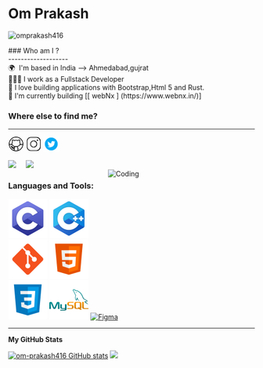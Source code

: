 

# Om Prakash

<p align="left"> <img src="https://komarev.com/ghpvc/?username=omprakash416&label=Profile%20views&color=0e75b6&style=flat" alt="omprakash416" /> </p>
### Who am I ? </br>
------------------- </br>
<!-- 👋🏼 &nbsp; &nbsp; Hey there! I'm OM PRAKASH  -->
🌍  I'm based in India --> Ahmedabad,gujrat </br>
👩🏻‍💻  I work as a Fullstack Developer </br>
🌱 I love building applications with Bootstrap,Html 5 and Rust. </br>
📌 I'm currently building [[ webNx ] (https://www.webnx.in/)] </br>

### Where else to find me?
---------------------------
<div>
 <p align="left"> <a href="https://github.com/om-prakash416" target="_blank" rel="noreferrer"><img src="logo/icons8-github.gif" width="32" height="32" /></a> 
 <a href="[http://www.instagram.com/](https://www.instagram.com/op_416_/)]([https://www.instagram.com/op_416_/](https://www.instagram.com/op_416_/))" target="_blank" rel="noreferrer"><img src="logo/icons8-instagram.gif" width="32" height="32" /></a>
 <a href="https://twitter.com/op_416_" target="_blank" rel="noreferrer"><img src="logo/icons8-twitter.gif" width="32" height="32" /></a></p>
  <a href="mailto:omprakash31181@gmail.com?"><img src="https://img.shields.io/badge/Gmail-ffcdd2?logo=gmail&style=for-the-badge"/></a> &nbsp; &nbsp; 
  <a href="[[[www.linkedin.com/in/omprakash416]([https://www.linkedin.com/in/omprakash416/]([https://www.linkedin.com/in/omprakash416/]([https://www.linkedin.com/in/omprakash416/]([https://www.linkedin.com/in/omprakash416/](https://www.linkedin.com/in/omprakash416/)))))]([https://www.linkedin.com/in/omprakash416/](https://www.linkedin.com/in/omprakash416/))]([[https://www.linkedin.com/in/omprakash416]([https://www.linkedin.com/in/omprakash416](https://www.linkedin.com/in/omprakash416/)/)](https://www.linkedin.com/in/omprakash416/)/)"><img src="https://img.shields.io/badge/LinkedIn-01579b?logo=linkedin&style=for-the-badge"/></a> &nbsp; &nbsp; 
 </div>

<img align="right" alt="Coding" width="300" height="200" src="logo/sample.gif">

<h3 align="left">Languages and Tools:</h3>

<p align="left">
<a href="https://docs.microsoft.com/en-us/cpp/?view=msvc-170" target="_blank" rel="noreferrer"><img src="logo/c.svg"alt="C" /></a>
<a href="https://docs.microsoft.com/en-us/cpp/?view=msvc-170" target="_blank" rel="noreferrer"><img src="logo/c++.svg"alt="C++" /></a>
<a href="https://git-scm.com/" target="_blank" rel="noreferrer"><img src="logo/git.svg"alt="Git" /></a>
<a href="https://developer.mozilla.org/en-US/docs/Glossary/HTML5" target="_blank" rel="noreferrer"><img src="logo/html.svg" alt="HTML5" /></a>
<a href="https://www.w3.org/TR/CSS/#css" target="_blank" rel="noreferrer"><img src="logo/css.svg"alt="CSS3" /></a>
<a href="https://www.mysql.com/" target="_blank" rel="noreferrer"><img src="logo/mysql.svg"alt="MySQL" /></a>
<a href="https://www.figma.com/" target="_blank" rel="noreferrer"><img src="logo/icons8-figma.gif" width="36" height="36" alt="Figma" /></a>
</p>
<hr>
<b>My GitHub Stats</b>

<p align="left">
  <a href="https://github.com/om-prakash416"><img src="https://github-readme-stats.vercel.app/api?username=om-prakash416&show_icons=true&hide=&count_private=true&title_color=22c55e&text_color=ffffff&icon_color=0891b2&bg_color=1c1917&hide_border=true&show_icons=true" alt="om-prakash416 GitHub stats" /></a>
  <a href="http://www.github.com/om-prakash416"><img src="https://github-readme-streak-stats.herokuapp.com/?user=om-prakash416&stroke=ffffff&background=1c1917&ring=22c55e&fire=22c55e&currStreakNum=ffffff&currStreakLabel=22c55e&sideNums=ffffff&sideLabels=ffffff&dates=ffffff&hide_border=true" /></a>
</p>
